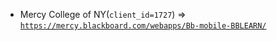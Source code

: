  - Mercy College of NY(`client_id=1727`) => [`https://mercy.blackboard.com/webapps/Bb-mobile-BBLEARN/`](https://mercy.blackboard.com/webapps/Bb-mobile-BBLEARN/)
